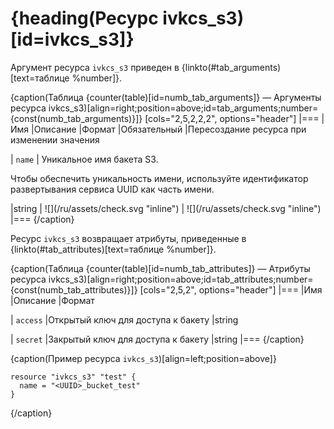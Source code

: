# {heading(Ресурс ivkcs_s3)[id=ivkcs_s3]}

Аргумент ресурса `ivkcs_s3` приведен в {linkto(#tab_arguments)[text=таблице %number]}.

{caption(Таблица {counter(table)[id=numb_tab_arguments]} — Аргументы ресурса ivkcs_s3)[align=right;position=above;id=tab_arguments;number={const(numb_tab_arguments)}]}
[cols="2,5,2,2,2", options="header"]
|===
|Имя
|Описание
|Формат
|Обязательный
|Пересоздание ресурса при изменении значения

|
`name`
|
Уникальное имя бакета S3.

<info>

Чтобы обеспечить уникальность имени, используйте идентификатор развертывания сервиса UUID как часть имени.

</info>
|string
| ![](/ru/assets/check.svg "inline")
| ![](/ru/assets/check.svg "inline")
|===
{/caption}

Ресурс `ivkcs_s3` возвращает атрибуты, приведенные в {linkto(#tab_attributes)[text=таблице %number]}.

{caption(Таблица {counter(table)[id=numb_tab_attributes]} — Атрибуты ресурса ivkcs_s3)[align=right;position=above;id=tab_attributes;number={const(numb_tab_attributes)}]}
[cols="2,5,2", options="header"]
|===
|Имя
|Описание
|Формат

|
`access`
|Открытый ключ для доступа к бакету
|string

|
`secret`
|Закрытый ключ для доступа к бакету
|string
|===
{/caption}

{caption(Пример ресурса `ivkcs_s3`)[align=left;position=above]}
```hcl
resource "ivkcs_s3" "test" {
  name = "<UUID>_bucket_test"
}
```
{/caption}
